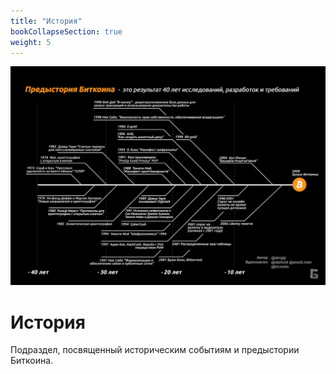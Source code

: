 ```yaml
---
title: "История"
bookCollapseSection: true
weight: 5
---
```


![cover](./cover.jpeg)
# История

Подраздел, посвященный историческим событиям и предыстории Биткоина.
